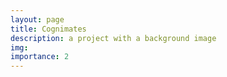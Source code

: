 ```yaml
---
layout: page
title: Cognimates
description: a project with a background image
img: 
importance: 2
---
```

